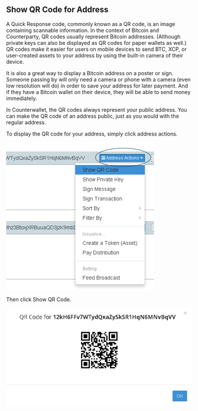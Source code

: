 Show QR Code for Address
---------------------------

A Quick Response code, commonly known as a QR code, is an image containing scannable information. In the context of Bitcoin and Counterparty, QR codes usually represent Bitcoin addresses. (Although private keys can also be displayed as QR codes for paper wallets as well.) QR codes make it easier for users on mobile devices to send BTC, XCP, or user-created assets to your address by using the built-in camera of their device. 

It is also a great way to display a Bitcoin address on a poster or sign. Someone passing by will only need a camera or phone with a camera (even low resolution will do) in order to save your address for later payment. And if they have a Bitcoin wallet on their device, they will be able to send money immediately.

In Counterwallet, the QR codes always represent your public address. You can make the QR code of an address public, just as you would with the regular address. 

To display the QR code for your address, simply click address actions.

![](/_images/show_qr_code1.png)

Then click Show QR Code.

![](/_images/show_qr_code2.png)
